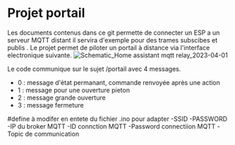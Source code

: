 # Projet portail

Les documents contenus dans ce git permette de connecter un ESP a un serveur MQTT distant il servira d'exemple pour des trames subscibes et publis . Le projet permet de piloter un portail à distance via l'interface electronique suivante.
![Schematic_Home assistant mqtt relay_2023-04-01](https://user-images.githubusercontent.com/68150357/229284383-ee89f37b-43ed-45c6-8685-3892d9c4fec8.png)

Le code communique sur le sujet /portail avec 4 messages.

- 0 : message d'état permanant, commande renvoyée après une action
- 1 : message pour une ouverture pieton
- 2 : message grande ouverture
- 3 : message fermeture

#define à modifer en entete du fichier .ino pour adapter
-SSID
-PASSWORD
-IP du broker MQTT
-ID connction MQTT
-Password connectiion MQTT
-Topic de communication

